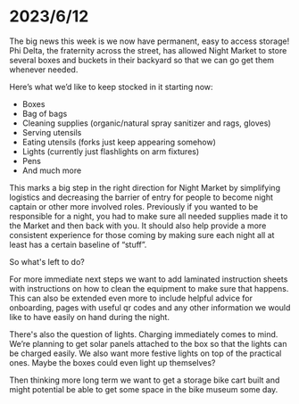 # 2023/6/12

The big news this week is we now have permanent, easy to access storage! Phi Delta, the fraternity across the street, has allowed Night Market to store several boxes and buckets in their backyard so that we can go get them whenever needed.

Here’s what we’d like to keep stocked in it starting now:
- Boxes
- Bag of bags
- Cleaning supplies (organic/natural spray sanitizer and rags, gloves)
- Serving utensils
- Eating utensils (forks just keep appearing somehow)
- Lights (currently just flashlights on arm fixtures)
- Pens
- And much more

This marks a big step in the right direction for Night Market by simplifying logistics and decreasing the barrier of entry for people to become night captain or other more involved roles. Previously if you wanted to be responsible for a night, you had to make sure all needed supplies made it to the Market and then back with you. It should also help provide a more consistent experience for those coming by making sure each night all at least has a certain baseline of “stuff”.

So what's left to do?

For more immediate next steps we want to add laminated instruction sheets with instructions on how to clean the equipment to make sure that happens. This can also be extended even more to include helpful advice for onboarding, pages with useful qr codes and any other information we would like to have easily on hand during the night.

There's also the question of lights. Charging immediately comes to mind. We’re planning to get solar panels attached to the box so that the lights can be charged easily. We also want more festive lights on top of the practical ones. Maybe the boxes could even light up themselves?

Then thinking more long term we want to get a storage bike cart built and might potential be able to get some space in the bike museum some day.
